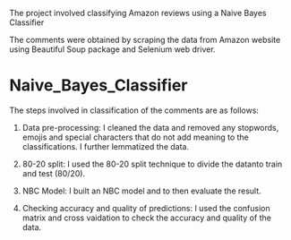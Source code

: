 The project involved classifying Amazon reviews using a Naive Bayes Classifier

The comments were obtained by scraping the data from Amazon website using Beautiful Soup package and Selenium web driver.

# Naive_Bayes_Classifier
The steps involved in classification of the comments are as follows:
1. Data pre-processing: I cleaned the data and removed any stopwords, emojis and special characters that do not add meaning to the classifications. I further lemmatized the data.

2. 80-20 split: I used the 80-20 split technique to divide the datanto train and test (80/20). 

3. NBC Model: I built an NBC model and to then evaluate the result.

4. Checking accuracy and quality of predictions: I used the confusion matrix and cross vaidation to check the accuracy and quality of the data.

